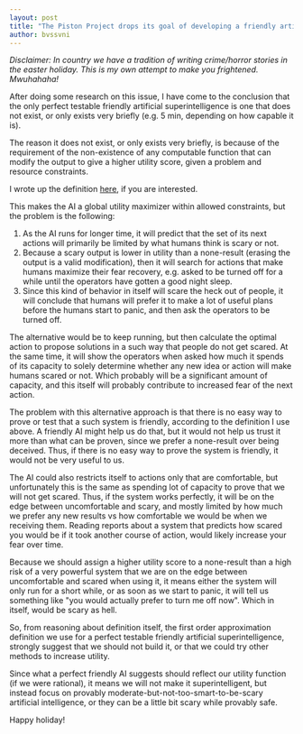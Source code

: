 ```yaml
---
layout: post
title: "The Piston Project drops its goal of developing a friendly artificial superintelligence"
author: bvssvni
---
```


*Disclaimer: In country we have a tradition of writing crime/horror stories in the easter holiday.
This is my own attempt to make you frightened. Mwuhahaha!*

After doing some research on this issue, I have come to the conclusion that the only
perfect testable friendly artificial superintelligence is one that does not exist,
or only exists very briefly (e.g. 5 min, depending on how capable it is).

The reason it does not exist, or only exists very briefly,
is because of the requirement of the non-existence of any computable function
that can modify the output to give a higher utility score,
given a problem and resource constraints.

I wrote up the definition [here](https://github.com/bvssvni/path_semantics/blob/master/papers-wip/first-order-perfect-testable-friendly-ai.pdf),
if you are interested.

This makes the AI a global utility maximizer within allowed constraints, but the problem is the following:

1. As the AI runs for longer time, it will predict that the set of its next actions
will primarily be limited by what humans think is scary or not.
2. Because a scary output is lower in utility than a none-result (erasing the output is a valid modification),
then it will search for actions that make humans maximize their fear recovery,
e.g. asked to be turned off for a while until the operators have gotten a good night sleep.
3. Since this kind of behavior in itself will scare the heck out of people,
it will conclude that humans will prefer it to make a lot of useful plans before the humans start to panic,
and then ask the operators to be turned off.

The alternative would be to keep running, but then calculate the optimal action to propose solutions
in a such way that people do not get scared.
At the same time, it will show the operators when asked how much it spends of its capacity to solely determine
whether any new idea or action will make humans scared or not.
Which probably will be a significant amount of capacity,
and this itself will probably contribute to increased fear of the next action.

The problem with this alternative approach is that there is no easy way to prove or test that a such system is friendly,
according to the definition I use above.
A friendly AI might help us do that, but it would not help us trust it more than what can be proven,
since we prefer a none-result over being deceived.
Thus, if there is no easy way to prove the system is friendly, it would not be very useful to us.

The AI could also restricts itself to actions only that are comfortable,
but unfortunately this is the same as spending lot of capacity to prove that we will not get scared.
Thus, if the system works perfectly, it will be on the edge between uncomfortable and scary,
and mostly limited by how much we prefer any new results vs how comfortable we would be when we receiving them.
Reading reports about a system that predicts how scared you would be if it took another course of action,
would likely increase your fear over time.

Because we should assign a higher utility score to a none-result than a high risk of 
a very powerful system that we are on the edge between uncomfortable and scared when using it,
it means either the system will only run for a short while, or as soon as we start to panic,
it will tell us something like "you would actually prefer to turn me off now".
Which in itself, would be scary as hell.

So, from reasoning about definition itself, the first order approximation definition we use for a perfect testable friendly artificial superintelligence,
strongly suggest that we should not build it, or that we could try other methods to increase utility.

Since what a perfect friendly AI suggests should reflect our utility function (if we were rational),
it means we will not make it superintelligent,
but instead focus on provably moderate-but-not-too-smart-to-be-scary artificial intelligence,
or they can be a little bit scary while provably safe.

Happy holiday!
